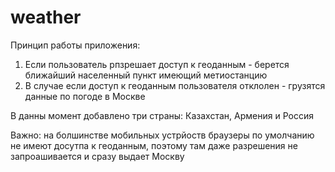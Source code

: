 # weather

Принцип работы приложения:
1) Если пользователь рпзрешает доступ к геоданным - берется ближайший населенный пункт имеющий метиостанцию
2) В случае если доступ к геоданным пользователя отклолен - грузятся данные по погоде в Москве

В данны момент добавлено три страны: Казахстан, Армения и Россия

Важно: на болшинстве мобильных устрйоств браузеры по умолчанию не имеют досутпа к геоданным, поэтому там даже разрешения не запроашивается и сразу выдает Москву
